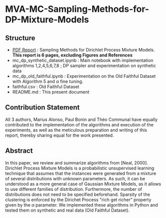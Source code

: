 # MVA-MC-Sampling-Methods-for-DP-Mixture-Models


## Structure

- [PDF Report](PGM.pdf) : Sampling Methods for Dirichlet Process Mixture Models. **This report is 6 pages, excluding Figures and References**
- mc_dp_synthetic_dataset.ipynb : Main notebook with implementation algorithms 1,2,4,5,6,7,8 ; DP sampler and experimentation on synthetic data
- mc_dp_old_faithful.ipynb : Experimentation on the Old Faithful Dataset with Algorithm 5 and $\alpha$ fine tuning.
- faithful.csv : Old Faithful Dataset
- README.md : This present document


## Contribution Statement

All 3 authors, Marius Alonso, Paul Bonin and Théo Communal have equally contributed to the implementation of the algorithms and execution of the experiments, as well as the meticulous preparation and writing of this report, thereby sharing equal for the work presented.


## Abstract    

   In this paper, we review and summarize algorithms from [Neal, 2000]. Dirichlet Process Mixture Models is a probabilistic unsupervised learning technique that assumes that the instances were generated from a mixture of several distributions with unknown parameters. As such, it can be understood as a more general case of Gaussian Mixture Models, as it allows to use different families of distribution. Furthermore, the number of distributions does not need to be specified beforehand. Sparsity of the clustering is enforced by the Dirichet Process "rich get richer" property given by the $\alpha$ parameter. We implemented these algorithms in Python and tested them on synthetic and real data (Old Faithful Dataset). 


